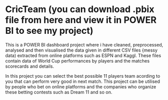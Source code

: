 # CricTeam (you can download .pbix file from here and view it in POWER BI to see my project)
This is a POWER BI dashboard project where i have cleaned, preprocessed, analysed and then visualised the data given in different CSV files {messy data) extracted from online platforms such as ESPN and Kaggl. These files contain data of World Cup performances by players and the matches scorecards and details.

In this project you can select the best possible 11 players team acording to you that can perform very good in next match.
This project can be utilised by people who bet on online platforms and the companies who organize these betting contests such as Dream 11 and so on.

